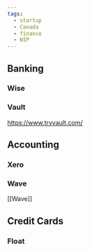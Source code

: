 ```yaml
---
tags:
  - startup
  - Canada
  - finance
  - WIP
---
```

## Banking

### Wise

### Vault

https://www.tryvault.com/

## Accounting

### Xero

### Wave

[[Wave]]

## Credit Cards

### Float

